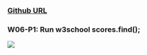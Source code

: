 ### [Github URL](https://github.com/anan826/1112-1N-js-demo-211410658.git)

### W06-P1: Run w3school scores.find();

![](https://slyliryvslfzxeqslixp.supabase.co/storage/v1/object/public/demo-58/md_1N_img/w06-p1.png)
